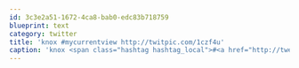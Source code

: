 ```yaml
---
id: 3c3e2a51-1672-4ca8-bab0-edc83b718759
blueprint: text
category: twitter
title: 'knox #mycurrentview http://twitpic.com/1czf4u'
caption: 'knox <span class="hashtag hashtag_local">#<a href="http://tweettemp.darylchymko.ca/?tag=mycurrentview">mycurrentview</a> http://twitpic.com/1czf4u'
---
```

